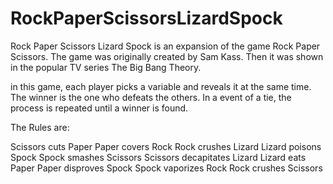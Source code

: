 # RockPaperScissorsLizardSpock

Rock Paper Scissors Lizard Spock is an expansion of the game Rock Paper Scissors. 
The game was originally created by Sam Kass. Then it was shown in the popular TV series The Big Bang Theory.

in this game, each player picks a variable and reveals it at the same time. 
The winner is the one who defeats the others. In a event of a  tie, the process is repeated until a winner is found.

The Rules are:

Scissors cuts Paper
Paper covers Rock
Rock crushes Lizard
Lizard poisons Spock
Spock smashes Scissors
Scissors decapitates Lizard
Lizard eats Paper
Paper disproves Spock
Spock vaporizes Rock
Rock crushes Scissors
